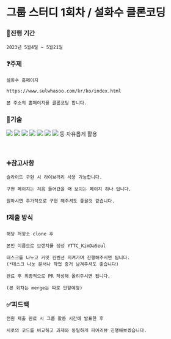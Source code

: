 # 그룹 스터디 1회차 / 설화수 클론코딩

### :calendar:진행 기간

```
2023년 5월4일 ~ 5월21일 
```

### :question:주제

```
설화수 홈페이지 

https://www.sulwhasoo.com/kr/ko/index.html

본 주소의 홈페이지를 클론코딩 합니다. 
```

### :wrench:기술 

<img src="https://img.shields.io/badge/html5-E34F26?style=flat&logo=html5&logoColor=white"/></a>
<img src="https://img.shields.io/badge/css3-1572B6?style=flat&logo=css3&logoColor=white"/></a>
<img src="https://img.shields.io/badge/sass-CC6699?style=flat&logo=sass&logoColor=white"/></a>
<img src="https://img.shields.io/badge/javascript-F7DF1E?style=flat&logo=javascript&logoColor=white"/></a>
<img src="https://img.shields.io/badge/react-61DAFB?style=flat&logo=react&logoColor=white"/></a>
<img src="https://img.shields.io/badge/webpack-8DD6F9?style=flat&logo=webpack&logoColor=white"/></a>
<img src="https://img.shields.io/badge/vercel-000000?style=flat&logo=vercel&logoColor=white"/></a>
등 자유롭게 활용 

<br>

### :heavy_plus_sign:참고사항 
```
슬라이드 구현 시 라이브러리 사용 가능합니다. 

구현 페이지는 처음 들어갔을 때 보이는 페이지 하나 입니다. 

원하시면 추가적으로 구현 해주셔도 좋을것 같습니다. 
```

### :exclamation:제출 방식 
```
해당 저장소 clone 후 

본인 이름으로 브랜치를 생성 YTTC_KimDaSeul

태스크를 나누고 커밋 컨벤션 지켜가며 진행해주시면 됩니다.
(*태스크 나눈 문서나 작업 증거 남겨주셔도 좋습니다)

완료 후 최종적으로 PR 작성해 올려주시면 됩니다.

(본 회차는 merge는 따로 안할예정) 

```

### :white_check_mark:피드백 
```
전원 제출 완료 시 그룹 활동 시간에 발표한 후 

서로의 코드를 비교하고 과제와 동일하게 피어리뷰 진행해보겠습니다. 
```
